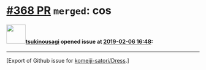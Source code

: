 # [\#368 PR](https://github.com/komeiji-satori/Dress/pull/368) `merged`: cos

#### <img src="https://avatars.githubusercontent.com/u/3403990?v=4" width="50">[tsukinousagi](https://github.com/tsukinousagi) opened issue at [2019-02-06 16:48](https://github.com/komeiji-satori/Dress/pull/368):






-------------------------------------------------------------------------------



[Export of Github issue for [komeiji-satori/Dress](https://github.com/komeiji-satori/Dress).]

